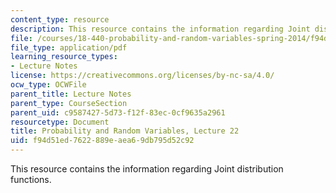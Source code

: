 ```yaml
---
content_type: resource
description: This resource contains the information regarding Joint distribution functions.
file: /courses/18-440-probability-and-random-variables-spring-2014/f94d51ed7622889eaea69db795d52c92_MIT18_440S14_Lecture22.pdf
file_type: application/pdf
learning_resource_types:
- Lecture Notes
license: https://creativecommons.org/licenses/by-nc-sa/4.0/
ocw_type: OCWFile
parent_title: Lecture Notes
parent_type: CourseSection
parent_uid: c9587427-5d73-f12f-83ec-0cf9635a2961
resourcetype: Document
title: Probability and Random Variables, Lecture 22
uid: f94d51ed-7622-889e-aea6-9db795d52c92
---
```

This resource contains the information regarding Joint distribution functions.